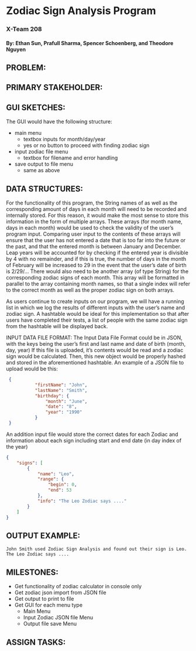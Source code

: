 # Zodiac Sign Analysis Program
### X-Team 208

#### By: Ethan Sun, Prafull Sharma, Spencer Schoenberg, and Theodore Nguyen

## PROBLEM:

## PRIMARY STAKEHOLDER:	

## GUI SKETCHES:

The GUI would have the following structure: 

- main menu
	- textbox inputs for month/day/year
	- yes or no button to proceed with finding zodiac sign
- input zodiac file menu
	- textbox for filename and error handling
- save output to file menu
	- same as above

## DATA STRUCTURES:
For the functionality of this program, the String names of as well as the corresponding amount of days in each month will need to be recorded and internally stored. For this reason, it would make the most sense to store this information in the form of multiple arrays. These arrays (for month name, days in each month) would be used to check the validity of the user’s program input. Comparing user input to the contents of these arrays will ensure that the user has not entered a date that is too far into the future or the past, and that the entered month is between January and December. Leap years will be accounted for by checking if the entered year is divisible by 4 with no remainder, and if this is true, the number of days in the month of February will be increased to 29 in the event that the user’s date of birth is 2/29/… There would also need to be another array (of type String) for the corresponding zodiac signs of each month. This array will be formatted in parallel to the array containing month names, so that a single index will refer to the correct month as well as the proper zodiac sign on both arrays.

As users continue to create inputs on our program, we will have a running list in which we log the results of different inputs with the user’s name and zodiac sign. A hashtable would be ideal for this implementation so that after users have completed their tests, a list of people with the same zodiac sign from the hashtable will be displayed back.

INPUT DATA FILE FORMAT:
The Input Data File Format could be in JSON, with the keys being the user’s first and last name and date of birth (month, day, year) If this file is uploaded, it’s contents would be read and a zodiac sign would be calculated. Then, this new object would be properly hashed and stored in the aforementioned hashtable. An example of a JSON file to upload would be this:

```json
 {
           "firstName": "John",
           "lastName": "Smith",
           "birthday": {
               "month": "June",
               "date": "8",
               "year": "1990"
           }
 }
```
An addition input file would store the correct dates for each Zodiac and information about each sign including start and end date (in day index of the year)

```json
{
    "signs": [
        {
            "name": "Leo",
            "range": {
                "begin": 0,
                "end": 53
            },
            "info": "The Leo Zodiac says ...."
        }
    ]
}
```
## OUTPUT EXAMPLE:
```
John Smith used Zodiac Sign Analysis and found out their sign is Leo. The Leo Zodiac says .... 
```

## MILESTONES:

- Get functionality of zodiac calculator in console only
- Get zodiac json import from JSON file
- Get output to print to file
- Get GUI for each menu type
	- Main Menu
	- Input Zodiac JSON file Menu
	- Output file save Menu

## ASSIGN TASKS: